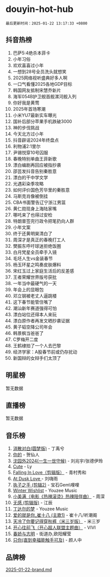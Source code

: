 # douyin-hot-hub

`最后更新时间：2025-01-22 13:17:33 +0800`

## 抖音热榜

1. 巴萨5:4绝杀本菲卡
1. 小年习俗
1. 欢欢喜喜过小年
1. 一想到28号全员洗头就想笑
1. 2025网络视听盛典好多人啊
1. 一口气看懂2025各地GDP目标
1. 韩国网友抵制宋慧乔新片
1. 海军054B护卫舰首舰漯河舰入列
1. 你好我是黄莺
1. 2025年首场寒潮
1. 小米YU7最新实车曝光
1. 国补后部分苹果手机跌破3000
1. 神的步伐挑战
1. 今天北方过小年
1. 抖音辟谣2024年终盘点
1. 利物浦2:1里尔
1. 尹锡悦穿10号囚服
1. 春晚特别单曲王菲新歌
1. 漂白编剧再回应被指抄袭
1. 邵芸发抖音告别秦胜意
1. 漂白的干中学文学
1. 光遇彩染季攻略
1. 如何评价国色芳华里的秦胜意
1. 马斯克肖像被倒挂
1. CBA书面警告辽宁浙江男篮
1. 黄仁勋现身上海陆家嘴
1. 哪吒来了也得过安检
1. 特朗普签完行政令把笔扔向人群
1. 小年文案
1. 终于还黄明昊清白了
1. 周深才是真正的春晚打工人
1. 樊振东呼吁球迷拒绝饭圈
1. 白月梵星全员牵手入镜
1. 毛坯人生vs金装春节
1. 杨玉环星之鸣奏皮肤爆料
1. 宋红玉过上家庭生活后的反差感
1. 王者荣耀世界版号获批
1. 一年当中最硬气的一天
1. 年会上的显眼包
1. 邓立钢被老丈人逼跳楼
1. 这下春节能管住嘴了
1. 潮汕新年赛道强得可怕
1. 漂白站位还得本人来玩
1. 漂白原作者再发文晒抄袭证据
1. 黄子韬空降公司年会
1. 韩景枫当爸爸了
1. C罗梅开二度
1. 王鹤棣拍了一个人去巴黎
1. 经济学家：A股春节前或仍存扰动
1. 新国辩的女辩手们太顶了

## 明星榜

暂无数据

## 直播榜

暂无数据

## 音乐榜

1. [消散对白(圆梦版)](https://sf5-hl-cdn-tos.douyinstatic.com/obj/tos-cn-ve-2774/og4jB5I5IizzoZVAAAzWgBMAsMDWoArfwBOiFs) - 丁禹兮
1. [你的](https://sf5-hl-cdn-tos.douyinstatic.com/obj/tos-cn-ve-2774/oYuIeKf42jB7sEV6B2upMdpYAgfrQWj0FeRegh) - 贺仙人
1. [沈园外2024(一生一世守候)](https://sf5-hl-cdn-tos.douyinstatic.com/obj/tos-cn-ve-2774/oAIYMHGCmKaYKFDd6FZBf9AfMfx1eErAAEJAFH) - 刘兆宇/张德伊玲
1. [Cute](https://sf5-hl-cdn-tos.douyinstatic.com/obj/tos-cn-ve-2774/o4IbIzHWKAAB4wsS5qMBRiiAlEBGTpQRNfFvuo) - Ly
1. [Falling In Love（剪辑版）](https://sf5-hl-cdn-tos.douyinstatic.com/obj/tos-cn-ve-2774/o8ajpA8zzgBPahbBIO8AcKGBLJezFCRd1wfP9f) - 青村秀和
1. [ At Dusk  Love ](https://sf5-hl-cdn-tos.douyinstatic.com/obj/tos-cn-ve-2774/o8CrpCf5CaYgI4ZrtQgMQAFEfuGqNnRSDQAPBc) - 刘嗨雨
1. [执子之手 (剪辑2)](https://sf5-hl-cdn-tos.douyinstatic.com/obj/tos-cn-ve-2774/oUoZLQjCc31XzqsBnBQUNgeKtYPBcgbFDwtfcu) - 宝石Gem\哩哩
1. [Winter Wishlist](https://sf5-hl-cdn-tos.douyinstatic.com/obj/tos-cn-ve-2774/oIIgUOeamCFCVAzxN6MFRLIBlLGpUqQxeeHrLE) - Youzee Music
1. [小美满（电影《热辣滚烫》热辣陪伴曲）](https://sf5-hl-cdn-tos.douyinstatic.com/obj/tos-cn-ve-2774/o0GAn2lSgfZIDUgtevCGDQYnFg4CwnrBaxbTZL) - 周深
1. [无感 (剪辑版)](https://sf5-hl-cdn-tos.douyinstatic.com/obj/tos-cn-ve-2774/o0eIsUzJBDlQaQFC5OFlgbMEZC1TFYBftOBn6p) - 江辰
1. [丁达尔的梦](https://sf5-hl-cdn-tos.douyinstatic.com/obj/tos-cn-ve-2774/oMU3WirUZBVQkAC9ccG5P2IQirziZM2RTInUY) - Youzee Music
1. [爱的就是你_崔十八 (主歌1)](https://sf3-cdn-tos.douyinstatic.com/obj/tos-cn-ve-2774/oI5BO5DhFZ6UTcNCnZaOCBLtZ7WIMQGfgnXf5E) - 崔十八/听潮阁
1. [天冷了你要记得穿秋裤（米三岁版）](https://sf3-cdn-tos.douyinstatic.com/obj/tos-cn-ve-2774/oQlIwVIDWiZ6BQilAorS7MA0AgCkQDvcZAdm1) - 米三岁
1. [开心往前飞（开心超人联盟主题曲）](https://sf5-hl-cdn-tos.douyinstatic.com/obj/tos-cn-ve-2774/9d8fb7c82cf1421fb93a9fe925275e0a) - VIVI
1. [春娇与志明](https://sf3-cdn-tos.douyinstatic.com/obj/tos-cn-ve-2774/e530d8fceb7044b39707d7f9ff54add1) - 街道办,欧阳耀莹
1. [只你(直到幸福能触手可及)](https://sf5-hl-cdn-tos.douyinstatic.com/obj/tos-cn-ve-2774/o0lBkRDzFTeaVSUz3ZZSCBVtZ5DIMQGfgmEAuE) - 颜人中

## 品牌榜

[2025-01-22-brand.md](2025-01-22-brand.md)
